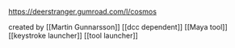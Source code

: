 https://deerstranger.gumroad.com/l/cosmos

created by [[Martin Gunnarsson]]
[[dcc dependent]]
[[Maya tool]]
[[keystroke launcher]]
[[tool launcher]]
